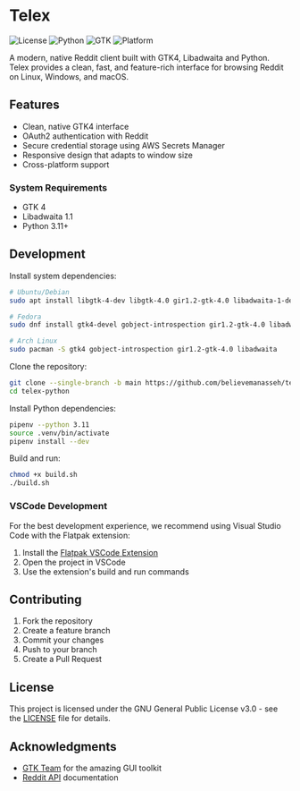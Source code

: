 # Telex

![License](https://img.shields.io/badge/license-GPL--3.0-blue.svg)
![Python](https://img.shields.io/badge/python-3.11+-blue.svg)
![GTK](https://img.shields.io/badge/gtk-4.0-green.svg)
![Platform](https://img.shields.io/badge/platform-Linux%20|%20Windows%20|%20macOS-lightgrey.svg)

A modern, native Reddit client built with GTK4, Libadwaita and Python. Telex provides a clean, fast, and feature-rich interface for browsing Reddit on Linux, Windows, and macOS.

## Features

- Clean, native GTK4 interface
- OAuth2 authentication with Reddit
- Secure credential storage using AWS Secrets Manager
- Responsive design that adapts to window size
- Cross-platform support

### System Requirements

- GTK 4
- Libadwaita 1.1
- Python 3.11+

## Development

Install system dependencies:

```bash
# Ubuntu/Debian
sudo apt install libgtk-4-dev libgtk-4.0 gir1.2-gtk-4.0 libadwaita-1-dev

# Fedora
sudo dnf install gtk4-devel gobject-introspection gir1.2-gtk-4.0 libadwaita-devel

# Arch Linux
sudo pacman -S gtk4 gobject-introspection gir1.2-gtk-4.0 libadwaita
```

Clone the repository:

```bash
git clone --single-branch -b main https://github.com/believemanasseh/telex-python
cd telex-python
```

Install Python dependencies:

```bash
pipenv --python 3.11
source .venv/bin/activate
pipenv install --dev
```

Build and run:

```bash
chmod +x build.sh
./build.sh
```

### VSCode Development

For the best development experience, we recommend using Visual Studio Code with the Flatpak extension:

1. Install the [Flatpak VSCode Extension](https://marketplace.visualstudio.com/items?itemName=bilelmoussaoui.flatpak-vscode)
2. Open the project in VSCode
3. Use the extension's build and run commands

## Contributing

1. Fork the repository
2. Create a feature branch
3. Commit your changes
4. Push to your branch
5. Create a Pull Request

## License

This project is licensed under the GNU General Public License v3.0 - see the [LICENSE](LICENSE) file for details.

## Acknowledgments

- [GTK Team](https://gtk.org/) for the amazing GUI toolkit
- [Reddit API](https://www.reddit.com/dev/api/) documentation
